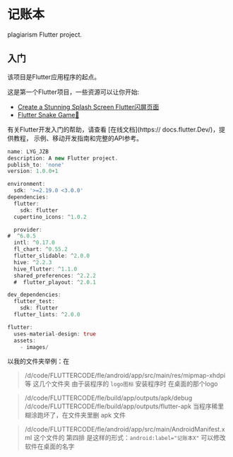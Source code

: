 # 记账本

plagiarism Flutter project.

## 入门

该项目是Flutter应用程序的起点。

这是第一个Flutter项目，一些资源可以让你开始:

- [Create a Stunning Splash Screen Flutter闪屏页面](https://www.youtube.com/watch?v=baa0SlEDimk)
- [Flutter Snake Game📱](https://www.youtube.com/watch?v=9jvJyLhJP00&list=PLlvRDpXh1Se4wZWOWs8yapI8AS_fwDHzf&index=10)

有关Flutter开发入门的帮助，请查看
[在线文档](https:// docs.flutter.Dev/)，提供教程，
示例、移动开发指南和完整的API参考。

```dart
name: LYG_JZB
description: A new Flutter project.
publish_to: 'none'
version: 1.0.0+1

environment:
  sdk: '>=2.19.0 <3.0.0'
dependencies:
  flutter:
    sdk: flutter
  cupertino_icons: ^1.0.2

  provider:
#  ^6.0.5
  intl: ^0.17.0
  fl_chart: ^0.55.2
  flutter_slidable: ^2.0.0
  hive: ^2.2.3
  hive_flutter: ^1.1.0
  shared_preferences: ^2.2.2
  #  flutter_playout: ^2.0.1

dev_dependencies:
  flutter_test:
    sdk: flutter
  flutter_lints: ^2.0.0

flutter:
  uses-material-design: true
  assets:
    - images/
```
以我的文件夹举例：在
> /d/code/FLUTTERCODE/fle/android/app/src/main/res/mipmap-xhdpi 等
这几个文件夹 由于装程序的 `logo图标` 
> 安装程序时 在桌面的那个logo

> /d/code/FLUTTERCODE/fle/build/app/outputs/apk/debug
> /d/code/FLUTTERCODE/fle/build/app/outputs/flutter-apk
当程序稀里糊涂跑坏了，在文件夹里删 apk 文件

> /d/code/FLUTTERCODE/fle/android/app/src/main/AndroidManifest.xml
这个文件的 第四排 是这样的形式：`android:label="记账本X"`
可以修改软件在桌面的名字
